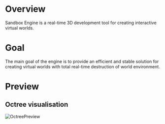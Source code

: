 # Overview
Sandbox Engine is a real-time 3D development tool for creating interactive virtual worlds.
# Goal
The main goal of the engine is to provide an efficient and stable solution for creating virtual worlds with total real-time destruction of world environment.
# Preview
## Octree visualisation
![OctreePreview](https://github.com/user-attachments/assets/8ceb3bce-8e67-4286-9e24-7abcdf134764)
